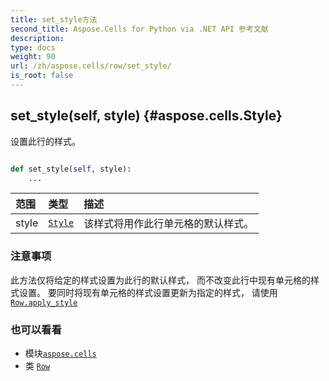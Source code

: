 ```yaml
---
title: set_style方法
second_title: Aspose.Cells for Python via .NET API 参考文献
description:
type: docs
weight: 90
url: /zh/aspose.cells/row/set_style/
is_root: false
---
```

##  set_style(self, style) {#aspose.cells.Style}
设置此行的样式。



```python

def set_style(self, style):
    ...
```


|范围|类型|描述|
| :- | :- | :- |
| style | [`Style`](/cells/python-net/zh/aspose.cells/style) |该样式将用作此行单元格的默认样式。|
### 注意事项

此方法仅将给定的样式设置为此行的默认样式，
而不改变此行中现有单元格的样式设置。
要同时将现有单元格的样式设置更新为指定的样式，
请使用 [`Row.apply_style`](/cells/python-net/zh/aspose.cells/row/apply_style)


### 也可以看看
* 模块[`aspose.cells`](../../)
* 类 [`Row`](/cells/python-net/zh/aspose.cells/row)

